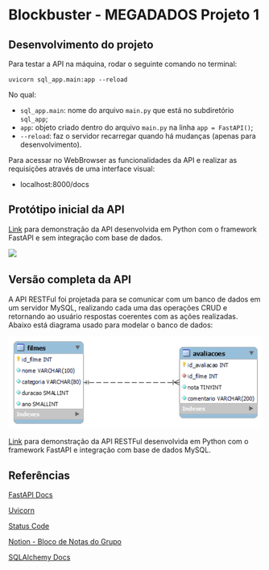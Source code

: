 # Blockbuster - MEGADADOS Projeto 1

## Desenvolvimento do projeto

Para testar a API na máquina, rodar o seguinte comando no terminal:

    uvicorn sql_app.main:app --reload

No qual:

- `sql_app.main`: nome do arquivo `main.py` que está no subdiretório `sql_app`;
- `app`: objeto criado dentro do arquivo `main.py` na linha `app = FastAPI()`;
- `--reload`: faz o servidor recarregar quando há mudanças (apenas para desenvolvimento).

Para acessar no WebBrowser as funcionalidades da API e realizar as requisições através de uma interface visual:

- localhost:8000/docs

## Protótipo inicial da API

[Link](https://youtu.be/x6H8JLdpoqA) para demonstração da API desenvolvida em Python com o framework FastAPI e sem integração com base de dados.

<img src="https://user-images.githubusercontent.com/15271557/231797556-a0293439-939a-4a3d-b3b5-3d2abbbe7420.png" width="800">

## Versão completa da API

A API RESTFul foi projetada para se comunicar com um banco de dados em um servidor MySQL, realizando cada uma das operações CRUD e retornando ao usuário respostas coerentes com as ações realizadas. Abaixo está diagrama usado para modelar o banco de dados:

<img src="blockbuster_model.png" width="800">

[Link](https://youtu.be/xASq6oCNMjE) para demonstração da API RESTFul desenvolvida em Python com o framework FastAPI e integração com base de dados MySQL.

## Referências

[FastAPI Docs](https://fastapi.tiangolo.com/)

[Uvicorn](https://www.uvicorn.org/)

[Status Code](https://www.restapitutorial.com/httpstatuscodes.html)

[Notion - Bloco de Notas do Grupo](https://juniper-condor-453.notion.site/Projeto-BlockBuster-2e755cab08d94bcb8cdefe871d6d212d)

[SQLAlchemy Docs](https://docs.sqlalchemy.org/en/20/orm/)
